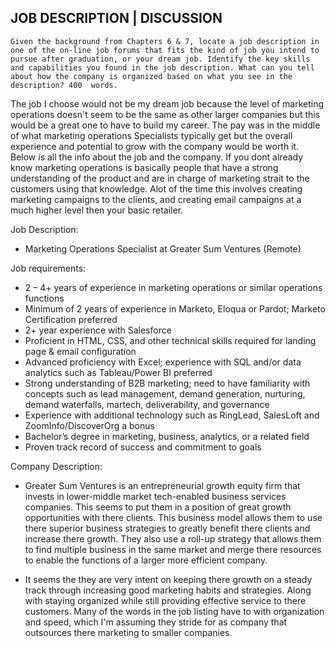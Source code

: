 ## JOB DESCRIPTION | DISCUSSION

`Given the background from Chapters 6 & 7, locate a job description in one of the on-line job forums that fits the kind of job you intend to pursue after graduation, or your dream job. Identify the key skills and capabilities you found in the job description. What can you tell about how the company is organized based on what you see in the description? 400  words.`

The job I choose would not be my dream job because the level of marketing operations doesn't seem to be the same as other larger companies but this would be a great one to have to build my career. The pay was in the middle of what marketing operations Specialists typically get but the overall experience and potential to grow with the company would be worth it. Below is all the info about the job and the company. If you dont already know marketing operations is basically people that have a strong understanding of the product and are in charge of marketing strait to the customers using that knowledge. Alot of the time this involves creating marketing campaigns to the clients, and creating email campaigns at a much higher level then your basic retailer. 

Job Description:

  - Marketing Operations Specialist at Greater Sum Ventures (Remote)

Job requirements:

 - 2 – 4+ years of experience in marketing operations or similar operations functions
 - Minimum of 2 years of experience in Marketo, Eloqua or Pardot; Marketo Certification preferred
 - 2+ year experience with Salesforce
 - Proficient in HTML, CSS, and other technical skills required for landing page & email configuration
 - Advanced proficiency with Excel; experience with SQL and/or data analytics such as Tableau/Power BI preferred
 - Strong understanding of B2B marketing; need to have familiarity with concepts such as lead management, demand generation, nurturing, demand waterfalls, martech, deliverability, and governance
 - Experience with additional technology such as RingLead, SalesLoft and ZoomInfo/DiscoverOrg a bonus
 - Bachelor’s degree in marketing, business, analytics, or a related field
 - Proven track record of success and commitment to goals

Company Description:

  - Greater Sum Ventures is an entrepreneurial growth equity firm that invests in lower-middle market tech-enabled business services companies. This seems to put them in a position of great growth opportunities with there clients. This business model allows them to use there superior business strategies to greatly benefit there clients and increase there growth. They also use a roll-up strategy that allows them to find multiple business in the same market and merge there resources to enable the functions of a larger more efficient company.

  - It seems the they are very intent on keeping there growth on a steady track through increasing good marketing habits and strategies. Along with staying organized while still providing effective service to there customers. Many of the words in the job listing have to with organization and speed, which I'm assuming they stride for as company that outsources there marketing to smaller companies.
